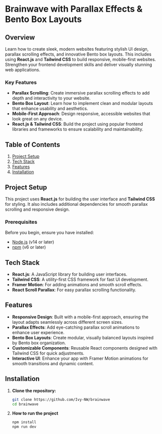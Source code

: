 # Brainwave with Parallax Effects & Bento Box Layouts

## Overview
Learn how to create sleek, modern websites featuring stylish UI design, parallax scrolling effects, and innovative Bento box layouts. This includes using **React.js** and **Tailwind CSS** to build responsive, mobile-first websites. Strengthen your frontend development skills and deliver visually stunning web applications.

### Key Features
- **Parallax Scrolling**: Create immersive parallax scrolling effects to add depth and interactivity to your website.
- **Bento Box Layout**: Learn how to implement clean and modular layouts that enhance usability and aesthetics.
- **Mobile-First Approach**: Design responsive, accessible websites that look great on any device.
- **React.js & Tailwind CSS**: Build the project using popular frontend libraries and frameworks to ensure scalability and maintainability.

## Table of Contents
1. [Project Setup](#project-setup)
2. [Tech Stack](#tech-stack)
3. [Features](#features)
4. [Installation](#installation)

## Project Setup
This project uses **React.js** for building the user interface and **Tailwind CSS** for styling. It also includes additional dependencies for smooth parallax scrolling and responsive design.

### Prerequisites
Before you begin, ensure you have installed:
- [Node.js](https://nodejs.org/) (v14 or later)
- [npm](https://www.npmjs.com/) (v6 or later)

## Tech Stack
- **React.js**: A JavaScript library for building user interfaces.
- **Tailwind CSS**: A utility-first CSS framework for fast UI development.
- **Framer Motion**: For adding animations and smooth scroll effects.
- **React Scroll Parallax**: For easy parallax scrolling functionality.

## Features
- **Responsive Design**: Built with a mobile-first approach, ensuring the layout adapts seamlessly across different screen sizes.
- **Parallax Effects**: Add eye-catching parallax scroll animations to enhance user experience.
- **Bento Box Layouts**: Create modular, visually balanced layouts inspired by Bento box organization.
- **Customizable Components**: Reusable React components designed with Tailwind CSS for quick adjustments.
- **Interactive UI**: Enhance your app with Framer Motion animations for smooth transitions and dynamic content.

## Installation

1. **Clone the repository:**
   ```bash
   git clone https://github.com/Ivy-NW/brainwave
   cd brainwave

2. **How to run the project**
    ```bash
    npm install
    npm run dev
